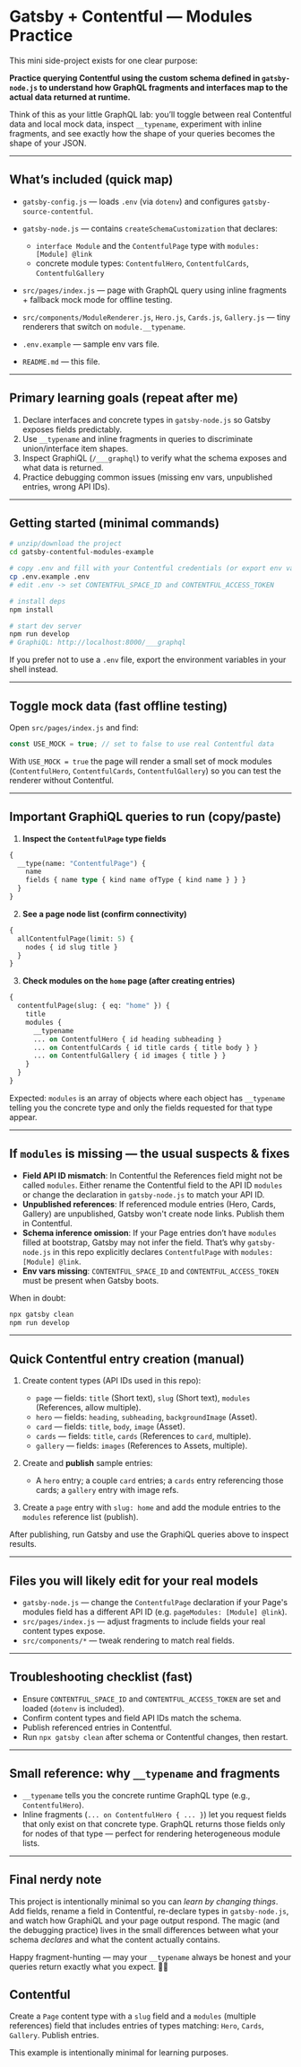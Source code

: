 # Gatsby + Contentful — Modules Practice

This mini side-project exists for one clear purpose:

**Practice querying Contentful using the custom schema defined in `gatsby-node.js` to understand how GraphQL fragments and interfaces map to the actual data returned at runtime.**

Think of this as your little GraphQL lab: you’ll toggle between real Contentful data and local mock data, inspect `__typename`, experiment with inline fragments, and see exactly how the shape of your queries becomes the shape of your JSON.

---

## What’s included (quick map)

* `gatsby-config.js` — loads `.env` (via `dotenv`) and configures `gatsby-source-contentful`.
* `gatsby-node.js` — contains `createSchemaCustomization` that declares:

  * `interface Module` and the `ContentfulPage` type with `modules: [Module] @link`
  * concrete module types: `ContentfulHero`, `ContentfulCards`, `ContentfulGallery`
* `src/pages/index.js` — page with GraphQL query using inline fragments + fallback mock mode for offline testing.
* `src/components/ModuleRenderer.js`, `Hero.js`, `Cards.js`, `Gallery.js` — tiny renderers that switch on `module.__typename`.
* `.env.example` — sample env vars file.
* `README.md` — this file.

---

## Primary learning goals (repeat after me)

1. Declare interfaces and concrete types in `gatsby-node.js` so Gatsby exposes fields predictably.
2. Use `__typename` and inline fragments in queries to discriminate union/interface item shapes.
3. Inspect GraphiQL (`/___graphql`) to verify what the schema exposes and what data is returned.
4. Practice debugging common issues (missing env vars, unpublished entries, wrong API IDs).

---

## Getting started (minimal commands)

```bash
# unzip/download the project
cd gatsby-contentful-modules-example

# copy .env and fill with your Contentful credentials (or export env vars)
cp .env.example .env
# edit .env -> set CONTENTFUL_SPACE_ID and CONTENTFUL_ACCESS_TOKEN

# install deps
npm install

# start dev server
npm run develop
# GraphiQL: http://localhost:8000/___graphql
```

If you prefer not to use a `.env` file, export the environment variables in your shell instead.

---

## Toggle mock data (fast offline testing)

Open `src/pages/index.js` and find:

```js
const USE_MOCK = true; // set to false to use real Contentful data
```

With `USE_MOCK = true` the page will render a small set of mock modules (`ContentfulHero`, `ContentfulCards`, `ContentfulGallery`) so you can test the renderer without Contentful.

---

## Important GraphiQL queries to run (copy/paste)

1. **Inspect the `ContentfulPage` type fields**

```graphql
{
  __type(name: "ContentfulPage") {
    name
    fields { name type { kind name ofType { kind name } } }
  }
}
```

2. **See a page node list (confirm connectivity)**

```graphql
{
  allContentfulPage(limit: 5) {
    nodes { id slug title }
  }
}
```

3. **Check modules on the `home` page (after creating entries)**

```graphql
{
  contentfulPage(slug: { eq: "home" }) {
    title
    modules {
      __typename
      ... on ContentfulHero { id heading subheading }
      ... on ContentfulCards { id title cards { title body } }
      ... on ContentfulGallery { id images { title } }
    }
  }
}
```

Expected: `modules` is an array of objects where each object has `__typename` telling you the concrete type and only the fields requested for that type appear.

---

## If `modules` is missing — the usual suspects & fixes

* **Field API ID mismatch**: In Contentful the References field might not be called `modules`. Either rename the Contentful field to the API ID `modules` or change the declaration in `gatsby-node.js` to match your API ID.
* **Unpublished references**: If referenced module entries (Hero, Cards, Gallery) are unpublished, Gatsby won't create node links. Publish them in Contentful.
* **Schema inference omission**: If your Page entries don’t have `modules` filled at bootstrap, Gatsby may not infer the field. That’s why `gatsby-node.js` in this repo explicitly declares `ContentfulPage` with `modules: [Module] @link`.
* **Env vars missing**: `CONTENTFUL_SPACE_ID` and `CONTENTFUL_ACCESS_TOKEN` must be present when Gatsby boots.

When in doubt:

```bash
npx gatsby clean
npm run develop
```

---

## Quick Contentful entry creation (manual)

1. Create content types (API IDs used in this repo):

   * `page` — fields: `title` (Short text), `slug` (Short text), `modules` (References, allow multiple).
   * `hero` — fields: `heading`, `subheading`, `backgroundImage` (Asset).
   * `card` — fields: `title`, `body`, `image` (Asset).
   * `cards` — fields: `title`, `cards` (References to `card`, multiple).
   * `gallery` — fields: `images` (References to Assets, multiple).
2. Create and **publish** sample entries:

   * A `hero` entry; a couple `card` entries; a `cards` entry referencing those cards; a `gallery` entry with image refs.
3. Create a `page` entry with `slug: home` and add the module entries to the `modules` reference list (publish).

After publishing, run Gatsby and use the GraphiQL queries above to inspect results.

---

## Files you will likely edit for your real models

* `gatsby-node.js` — change the `ContentfulPage` declaration if your Page's modules field has a different API ID (e.g. `pageModules: [Module] @link`).
* `src/pages/index.js` — adjust fragments to include fields your real content types expose.
* `src/components/*` — tweak rendering to match real fields.

---

## Troubleshooting checklist (fast)

* Ensure `CONTENTFUL_SPACE_ID` and `CONTENTFUL_ACCESS_TOKEN` are set and loaded (`dotenv` is included).
* Confirm content types and field API IDs match the schema.
* Publish referenced entries in Contentful.
* Run `npx gatsby clean` after schema or Contentful changes, then restart.

---

## Small reference: why `__typename` and fragments

* `__typename` tells you the concrete runtime GraphQL type (e.g., `ContentfulHero`).
* Inline fragments (`... on ContentfulHero { ... }`) let you request fields that only exist on that concrete type. GraphQL returns those fields only for nodes of that type — perfect for rendering heterogeneous module lists.

---

## Final nerdy note

This project is intentionally minimal so you can *learn by changing things*. Add fields, rename a field in Contentful, re-declare types in `gatsby-node.js`, and watch how GraphiQL and your page output respond. The magic (and the debugging practice) lives in the small differences between what your schema *declares* and what the content actually contains.

Happy fragment-hunting — may your `__typename` always be honest and your queries return exactly what you expect. 🧪✨

## Contentful

Create a `Page` content type with a `slug` field and a `modules` (multiple references) field that includes entries of types matching: `Hero`, `Cards`, `Gallery`. Publish entries.

This example is intentionally minimal for learning purposes.

